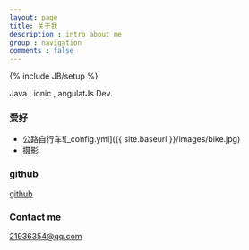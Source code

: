 ```yaml
---
layout: page
title: 关于我
description : intro about me
group : navigation
comments : false
---
```


{% include JB/setup %}

Java , ionic , angulatJs Dev.

### 爱好

+ 公路自行车![_config.yml]({{ site.baseurl }}/images/bike.jpg)
+ 摄影


### github

[github](http://github.com/cyberdak)

### Contact me

[21936354@qq.com](mailto:21936354@qq.com)